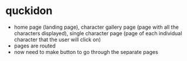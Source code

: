 # quckidon

- home page (landing page), character gallery page (page with all the characters displayed), 
    single character page (page of each individual character that the user will click on)
- pages are routed 
- now need to make button to go through the separate pages 

